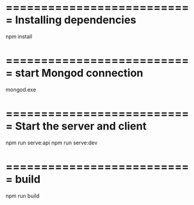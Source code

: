 
===========================
Installing dependencies
===========================
npm install

===========================
start Mongod connection
===========================
mongod.exe

===========================
Start the server and client 
===========================
npm run serve:api
npm run serve:dev

===========================
build
===========================
npm run build